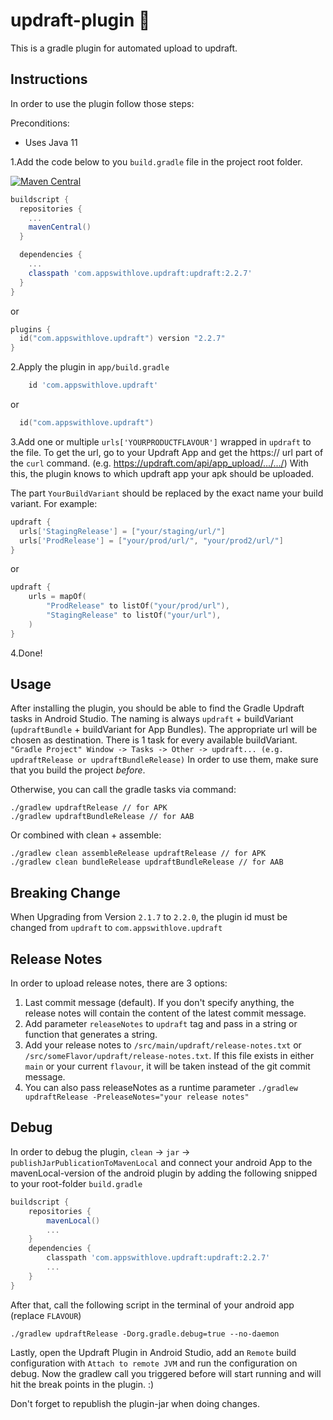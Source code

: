 # updraft-plugin 🚀

This is a gradle plugin for automated upload to updraft.


## Instructions

In order to use the plugin follow those steps:

Preconditions:
- Uses Java 11
 
1.Add the code below to you `build.gradle` file in the project root folder.

[![Maven Central](https://maven-badges.herokuapp.com/maven-central/com.appswithlove.updraft/updraft/badge.svg)](https://maven-badges.herokuapp.com/maven-central/com.appswithlove.updraft/updraft)

```groovy
buildscript {
  repositories {
    ...
    mavenCentral()
  }

  dependencies {
    ...
    classpath 'com.appswithlove.updraft:updraft:2.2.7'
  }
}
```

or 

```kotlin
plugins {
  id("com.appswithlove.updraft") version "2.2.7"
}
```

2.Apply the plugin in `app/build.gradle`

```groovy
    id 'com.appswithlove.updraft'
```

or 

```kotlin
  id("com.appswithlove.updraft")
```

3.Add one or multiple `urls['YOURPRODUCTFLAVOUR']` wrapped in `updraft` to the file. To get the url, go to your Updraft App and get the https:// url part of the `curl` command. (e.g. https://updraft.com/api/app_upload/.../.../)
With this, the plugin knows to which updraft app your apk should be uploaded.

The part `YourBuildVariant` should be replaced by the exact name your build variant. For example: 
 

```groovy
updraft {
  urls['StagingRelease'] = ["your/staging/url/"]
  urls['ProdRelease'] = ["your/prod/url/", "your/prod2/url/"]
}
```

or
```kotlin
updraft {
    urls = mapOf(
        "ProdRelease" to listOf("your/prod/url"),
        "StagingRelease" to listOf("your/url"),
    )
}
```

4.Done! 

## Usage
After installing the plugin, you should be able to find the Gradle Updraft tasks in Android Studio. The naming is always `updraft` + buildVariant (`updraftBundle` + buildVariant for App Bundles). The appropriate url will be chosen as destination. There is 1 task for every available buildVariant.
`"Gradle Project" Window -> Tasks -> Other -> updraft... (e.g. updraftRelease or updraftBundleRelease)`
In order to use them, make sure that you build the project *before*. 

Otherwise, you can call the gradle tasks via command: 

```
./gradlew updraftRelease // for APK
./gradlew updraftBundleRelease // for AAB
```

Or combined with clean + assemble: 

```
./gradlew clean assembleRelease updraftRelease // for APK
./gradlew clean bundleRelease updraftBundleRelease // for AAB
```

## Breaking Change
When Upgrading from Version `2.1.7` to `2.2.0`, the plugin id must be changed from `updraft` to `com.appswithlove.updraft`

## Release Notes
In order to upload release notes, there are 3 options:
1. Last commit message (default). If you don't specify anything, the release notes will contain the content of the latest commit message.
2. Add parameter `releaseNotes` to `updraft` tag and pass in a string or function that generates a string.
3. Add your release notes to `/src/main/updraft/release-notes.txt` or `/src/someFlavor/updraft/release-notes.txt`. If this file exists in either `main` or your current `flavour`, it will be taken instead of the git commit message.
4. You can also pass releaseNotes as a runtime parameter `./gradlew updraftRelease -PreleaseNotes="your release notes"`


## Debug

In order to debug the plugin, `clean` -> `jar` -> `publishJarPublicationToMavenLocal` and connect your android App to the mavenLocal-version of the android plugin by adding the following snipped to your root-folder `build.gradle`

```groovy
buildscript {
	repositories {
		mavenLocal()
		...
	}
	dependencies {
	    classpath 'com.appswithlove.updraft:updraft:2.2.7'
	    ...
	}
}
```

After that, call the following script in the terminal of your android app (replace `FLAVOUR`)

```console
./gradlew updraftRelease -Dorg.gradle.debug=true --no-daemon
```

Lastly, open the Updraft Plugin in Android Studio, add an `Remote` build configuration with `Attach to remote JVM` and run the configuration on debug. Now the gradlew call you triggered before will start running and will hit the break points in the plugin. :)

Don't forget to republish the plugin-jar when doing changes.
